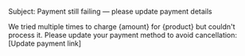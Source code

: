 Subject: Payment still failing — please update payment details

We tried multiple times to charge {amount} for {product} but couldn't process it. Please update your payment method to avoid cancellation: [Update payment link]
